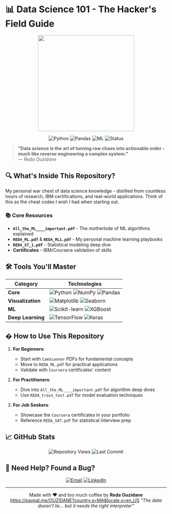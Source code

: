# 📊 Data Science 101 - The Hacker's Field Guide

<div align="center">
  <img src="https://media.giphy.com/media/v1.Y2lkPTc5MGI3NjExcGJjY3RqYzV5eGJjZ3A0dWJ1YzV6Z2V6N2N6d2V4ZzB5eGZ0dWZ5ZyZlcD12MV9pbnRlcm5hbF9naWZfYnlfaWQmY3Q9Zw/LMcB8XospGZO8UQq87/giphy.gif" width="300">
  
  ![Python](https://img.shields.io/badge/Python-3.10%2B-blue?logo=python&logoColor=white)
  ![Pandas](https://img.shields.io/badge/Pandas-1.5%2B-red?logo=pandas&logoColor=white)
  ![ML](https://img.shields.io/badge/Machine_Learning-Scikit_Learn-orange?logo=scikitlearn&logoColor=white)
  ![Status](https://img.shields.io/badge/Status-Active_🚀-brightgreen)
</div>

> **"Data science is the art of turning raw chaos into actionable order - much like reverse engineering a complex system."**  
> *— Reda Ouzidane*

## 🔍 What's Inside This Repository?

My personal war chest of data science knowledge - distilled from countless hours of research, IBM certifications, and real-world applications. Think of this as the cheat codes I wish I had when starting out.

### 📚 Core Resources
- **`All_the_ML____important.pdf`** - The motherlode of ML algorithms explained
- **`REDA_ML.pdf`** & **`REDA_ML1.pdf`** - My personal machine learning playbooks
- **`REDA_ST_1.pdf`** - Statistical modeling deep dive
- **Certificates** - IBM/Coursera validation of skills

## 🛠️ Tools You'll Master

<div align="center">
  
| Category       | Technologies                                                                 |
|----------------|-----------------------------------------------------------------------------|
| **Core**       | ![Python](https://img.shields.io/badge/-Python-3776AB?logo=python) ![NumPy](https://img.shields.io/badge/-NumPy-013243?logo=numpy) ![Pandas](https://img.shields.io/badge/-Pandas-150458?logo=pandas) |
| **Visualization** | ![Matplotlib](https://img.shields.io/badge/-Matplotlib-11557C?logo=matplotlib) ![Seaborn](https://img.shields.io/badge/-Seaborn-5B8FA9) |
| **ML**         | ![Scikit-learn](https://img.shields.io/badge/-Scikit_Learn-F7931E?logo=scikitlearn) ![XGBoost](https://img.shields.io/badge/-XGBoost-017CEE) |
| **Deep Learning** | ![TensorFlow](https://img.shields.io/badge/-TensorFlow-FF6F00?logo=tensorflow) ![Keras](https://img.shields.io/badge/-Keras-D00000?logo=keras) |

</div>

## � How to Use This Repository

1. **For Beginners**:
   - Start with `CamScanner` PDFs for fundamental concepts
   - Move to `REDA_ML.pdf` for practical applications
   - Validate with `Coursera` certificates' content

2. **For Practitioners**:
   - Dive into `All_the_ML____important.pdf` for algorithm deep dives
   - Use `REDA_train_test.pdf` for model evaluation techniques

3. **For Job Seekers**:
   - Showcase the `Coursera` certificates in your portfolio
   - Reference `REDA_SAT.pdf` for statistical interview prep

## 📈 GitHub Stats

<div align="center">
  
![Repository Views](https://komarev.com/ghpvc/?username=REDAOUZIDANE&label=Repository+Views&color=blueviolet)
![Last Commit](https://img.shields.io/github/last-commit/REDAOUZIDANE/DATA-notes?color=red&label=Last+Update)
  
</div>

## 💬 Need Help? Found a Bug?

<div align="center">
  
[![Email](https://img.shields.io/badge/Email_Me-redaouzidan@gmail.com-D14836?style=for-the-badge&logo=gmail&logoColor=white)](mailto:redaouzidan@gmail.com)
[![LinkedIn](https://img.shields.io/badge/Connect_On_LinkedIn-0077B5?style=for-the-badge&logo=linkedin&logoColor=white)](https://www.linkedin.com/in/ouzidane-reda-a9b010295/)

</div>

---

<div align="center">
  
Made with ❤️ and too much coffee by **Reda Ouzidane**  
https://paypal.me/OUZIDANE?country.x=MA&locale.x=en_US
*"The data doesn't lie... but it needs the right interpreter"*

</div>
